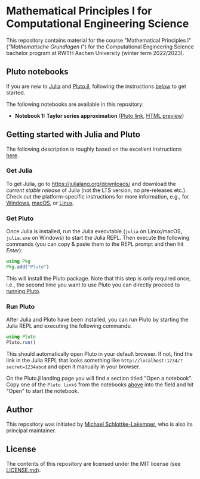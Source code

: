 # Mathematical Principles I for Computational Engineering Science
This repository contains material for the course "Mathematical Principles
I" (*"Mathematische Grundlagen I*") for the Computational Engineering Science
bachelor program at RWTH Aachen University (winter term 2022/2023).

## Pluto notebooks
If you are new to [Julia](https://julialang.org) and [Pluto.jl](https://github.com/fonsp/Pluto.jl),
following the instructions [below](#getting-started-with-julia-and-pluto) to get started.

The following notebooks are available in this repository:
* **Notebook 1: Taylor series approximation**
  ([Pluto link](https://raw.githubusercontent.com/sloede/ces-math-1/main/notebooks/taylor_series_approximation.jl),
   [HTML preview](http://ces-math-1.lakemper.eu/notebooks/html/taylor_series_approximation.jl.html))

## Getting started with Julia and Pluto
The following description is roughly based on the excellent instructions
[here](https://computationalthinking.mit.edu/Spring21/installation/).

### Get Julia
To get Julia, go to https://julialang.org/downloads/ and download the *current stable release*
of Julia (not the LTS version, no pre-releases etc.). Check out the
platform-specific instructions for more information, e.g., for
[Windows](https://julialang.org/downloads/platform/#windows),
[macOS](https://julialang.org/downloads/platform/#macos), or
[Linux](https://julialang.org/downloads/platform/#linux_and_freebsd).

### Get Pluto
Once Julia is installed, run the Julia executable
(`julia` on Linux/macOS, `julia.exe` on Windows) to start the Julia REPL. Then
execute the following commands (you can copy & paste them to the REPL prompt and
then hit *Enter*):
```julia
using Pkg
Pkg.add("Pluto")
```
This will install the Pluto package. Note that this step is only required once,
i.e., the second time you want to use Pluto you can directly proceed to
[running Pluto](#run-pluto).

### Run Pluto
After Julia and Pluto have been installed, you can run Pluto by starting the
Julia REPL and executing the following commands:
```julia
using Pluto
Pluto.run()
```
This should automatically open Pluto in your default browser. If not, find the
link in the Julia REPL that looks something like
`http://localhost:1234/?secret=1234abcd` and open it manually in your browser.

On the Pluto.jl landing page you will find a section titled "Open a notebook".
Copy one of the `Pluto link`s from the notebooks [above](#pluto-notebooks) into
the field and hit "Open" to start the notebook.

## Author
This repository was initiated by [Michael Schlottke-Lakemper](https://lakemper.eu),
who is also its principal maintainer.

## License
The contents of this repository are licensed under the MIT license (see
[LICENSE.md](LICENSE.md)).
